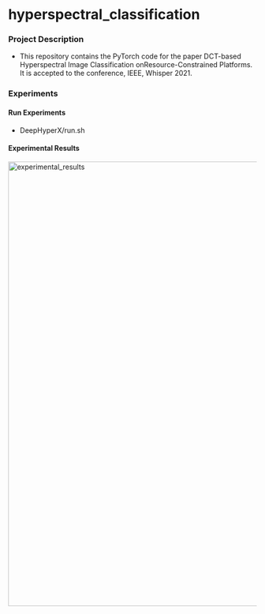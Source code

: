 # hyperspectral_classification

### Project Description
- This repository contains the PyTorch code for the paper DCT-based Hyperspectral Image Classification onResource-Constrained Platforms. It is accepted to the conference, IEEE, Whisper 2021.

### Experiments
#### Run Experiments
-  DeepHyperX/run.sh

#### Experimental Results
<img src= "https://user-images.githubusercontent.com/35347191/110701722-87ae0f00-81bf-11eb-8afe-73a4d01ed0e0.png" alt="experimental_results" width=900/>
